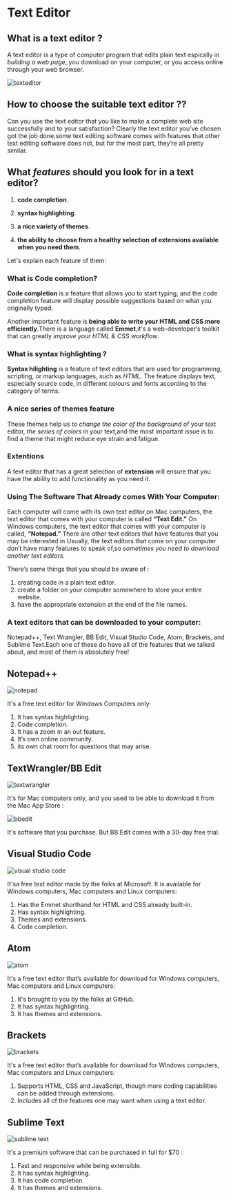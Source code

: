 # Text Editor
## What is a text editor ?
A text editor is a type of computer program that edits plain text espically in *building a web page*, you download on your computer, or you access online through your web browser.

![texteditor](https://helpx.adobe.com/ee/experience-manager/6-3/sites/classic-ui-authoring/using/classic-page-author-rich-text-editor/_jcr_content/main-pars/image_1.img.png/CQ55_RTE_BasicChars.png)



## How to choose the suitable text editor ??

Can you use the text editor that you like to make a complete web site successfully and to your satisfaction? 
Clearly the text editor you’ve chosen got the
job done,some text editing software comes with features that other text editing software does not, but for the most part, they’re all pretty similar.
## What *features* should you look for in a text editor?

1. **code completion**.

2. **syntax highlighting**.

3. **a nice variety of themes**.

4. **the ability to choose from a healthy selection of
extensions available when you need them**.

Let's explain each feature of them:

### What is Code completion?

**Code completion** is a feature that allows you to start typing, and the code completion feature will display possible suggestions based on what you originally typed. 

Another important feature is **being able to write your HTML and CSS more efficiently**.There is a language called **Emmet**,it's a web-developer’s toolkit that can greatly *improve your HTML & CSS workflow*.

### What is syntax highlighting ?

**Syntax hilighting** is a feature of text editors that are used for programming, scripting, or markup languages, such as *HTML*. The feature displays text, especially source code, in different colours and fonts according to the category of terms.

### A nice series of themes feature

These themes help us to *change the color of the background* of your text editor, *the series of colors* in your text,and the most important issue is to find a theme that might reduce eye strain and fatigue.

### Extentions

A text editor that has a great selection of **extension** will ensure that you have the ability to add functionality
as you need it.

### Using The Software That Already comes With Your Computer:

Each computer will come with its own text editor,on Mac
computers, the text editor that comes with your computer is called **“Text Edit.”** On Windows computers, the text editor that comes with your computer is called, **“Notepad.”**
There are other text editors that have features that you may be interested in Usually, the text editors that come on your computer don’t have many features to speak of,so *sometimes you need to download another text editors.*

There’s some things that you should be aware of :

1. creating code in a plain text editor.
2. create a folder on your computer somewhere to store your entire website. 
3. have the appropriate extension at the end of the file names.

### A text editors that can be downloaded to your computer:

Notepad++, Text Wrangler, BB Edit, Visual Studio Code, Atom,
Brackets, and Sublime Text.Each one of these do have all of the features that we talked about, and most of them is absolutely free! 

## Notepad++

![notepad](https://www.extraprog.com/wp-content/uploads/2019/07/notepad_plus_plus_story.jpg)

It's a free text editor for Windows Computers only:

1. It has syntax highlighting.
2. Code completion.
3. It has a zoom in an out feature.
4. It’s own online community.
5. its own chat room for questions that may arise. 

## TextWrangler/BB Edit

![textwrangler](https://3.bp.blogspot.com/-V_XUIo-_dzI/V2fwLKUYwGI/AAAAAAAAAeE/zdFHnXCF37cRzWtd9lDSTO-64ipPlvxGwCLcB/s1600/textwrangler-logo.png)

It's for Mac computers only, and you used to be able to
download it from the Mac App Store :

![bbedit](https://is5-ssl.mzstatic.com/image/thumb/Purple114/v4/f4/1d/0b/f41d0b7e-effb-df69-2e24-d3af9aaebff0/BBEditApplication.png/1200x630bb.png)

It's software that you purchase. But BB Edit comes with a 30-day free trial.

## Visual Studio Code

![visual studio code](https://pbs.twimg.com/profile_images/1278357302601347072/BGZIBPH9_400x400.jpg)

It'sa free text editor made by the folks at Microsoft.
It is available for Windows computers, Mac computers and Linux computers:
1. Has the Emmet shorthand for HTML and CSS already built-in.
2. Has syntax highlighting.
3. Themes and extensions.
4. Code completion.

## Atom

![atom](https://e7.pngegg.com/pngimages/496/946/png-clipart-atom-visual-studio-code-source-code-editor-text-editor-ahmad-bashah-md-hanipah-text-logo.png)

It's a free text editor that’s available for download for Windows computers, Mac computers and Linux computers:
1. It's brought to you by the folks at GitHub.
2. It has syntax highlighting.
3. It has themes and extensions.

## Brackets

![brackets](https://upload.wikimedia.org/wikipedia/commons/thumb/4/4c/Brackets_Icon.svg/1200px-Brackets_Icon.svg.png)

It's a free text editor that’s available for download for
Windows computers, Mac computers and Linux computers:

1. Supports HTML, CSS and JavaScript, though more coding capabilities can be added through extensions.
2. Includes all of the features one may want when using a text editor.

## Sublime Text

![sublime text](https://upload.wikimedia.org/wikipedia/en/d/d2/Sublime_Text_3_logo.png)

It's a premium software that can be purchased in full
for $70 :
1. Fast and responsive while being extensible.
2. It has syntax highlighting.
3. It has code completion.
4. It has themes and extensions.



































